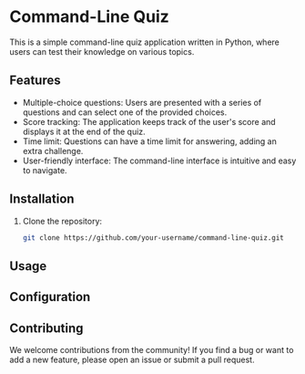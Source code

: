 # Command-Line Quiz

This is a simple command-line quiz application written in Python, where users can test their knowledge on various topics.

## Features

- Multiple-choice questions: Users are presented with a series of questions and can select one of the provided choices.
- Score tracking: The application keeps track of the user's score and displays it at the end of the quiz.
- Time limit: Questions can have a time limit for answering, adding an extra challenge.
- User-friendly interface: The command-line interface is intuitive and easy to navigate.

## Installation

1. Clone the repository:

   ```bash
   git clone https://github.com/your-username/command-line-quiz.git

## Usage

## Configuration

## Contributing
We welcome contributions from the community! If you find a bug or want to add a new feature, please open an issue or submit a pull request.
